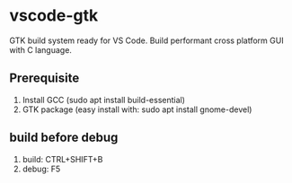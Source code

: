 # vscode-gtk
GTK build system ready for VS Code. Build performant cross platform GUI with C language.

## Prerequisite
1. Install GCC (sudo apt install build-essential)
2. GTK package (easy install with: sudo apt install gnome-devel)

## build before debug
1. build: CTRL+SHIFT+B
2. debug: F5